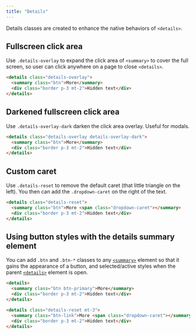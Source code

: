 ```yaml
---
title: "Details"
---
```


Details classes are created to enhance the native behaviors of `<details>`.

## Fullscreen click area

Use `.details-overlay` to expand the click area of `<summary>` to cover the full screen, so user can click anywhere on a page to close `<details>`.

```html live
<details class="details-overlay">
  <summary class="btn">More</summary>
  <div class="border p-3 mt-2">Hidden text</div>
</details>
```

## Darkened fullscreen click area

Use `.details-overlay-dark` darken the click area overlay. Useful for modals.

```html live
<details class="details-overlay details-overlay-dark">
  <summary class="btn">More</summary>
  <div class="border p-3 mt-2">Hidden text</div>
</details>
```

## Custom caret

Use `.details-reset` to remove the default caret (that little triangle on the left). You then can add the `.dropdown-caret` on the right of the text.

```html live
<details class="details-reset">
  <summary class="btn">More <span class="dropdown-caret"></summary>
  <div class="border p-3 mt-2">Hidden text</div>
</details>
```

## Using button styles with the details summary element

You can add `.btn` and `.btn-*` classes to any
[`<summary>`](https://developer.mozilla.org/en-US/docs/Web/HTML/Element/summary)
element so that it gains the appearance of a button, and
selected/active styles when the parent
[`<details>`](https://developer.mozilla.org/en-US/docs/Web/HTML/Element/details)
element is open.

```html live
<details>
  <summary class="btn btn-primary">More</summary>
  <div class="border p-3 mt-2">Hidden text</div>
</details>

<details class="details-reset mt-3">
  <summary class="btn-link">More <span class="dropdown-caret"></summary>
  <div class="border p-3 mt-2">Hidden text</div>
</details>
```
